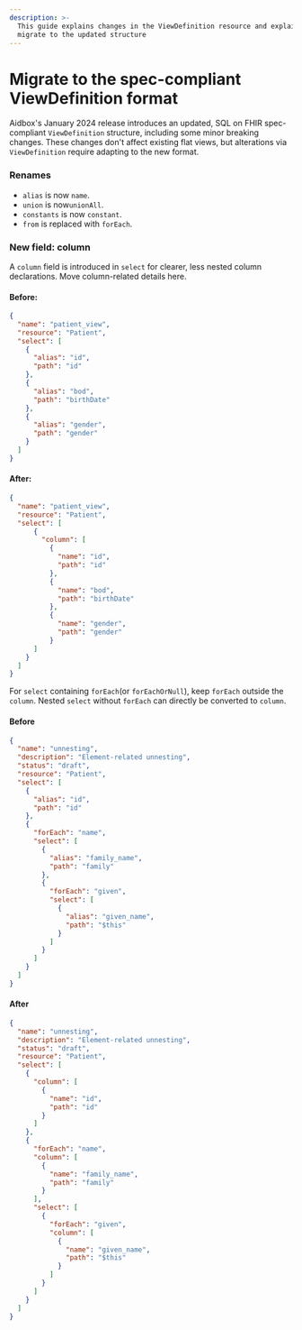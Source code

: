 ```yaml
---
description: >-
  This guide explains changes in the ViewDefinition resource and explains how to
  migrate to the updated structure
---
```


# Migrate to the spec-compliant ViewDefinition format

Aidbox's January 2024 release introduces an updated, SQL on FHIR spec-compliant `ViewDefinition` structure, including some minor breaking changes. These changes don't affect existing flat views, but alterations via `ViewDefinition` require adapting to the new format.

### Renames

* `alias` is now `name`.
* `union` is now`unionAll`.
* `constants` is now `constant`.
* `from` is replaced with `forEach`.

### New field: column

A `column` field is introduced in `select` for clearer, less nested column declarations. Move column-related details here.

#### Before:

```json
{
  "name": "patient_view",
  "resource": "Patient",
  "select": [
    {
      "alias": "id",
      "path": "id"
    },
    {
      "alias": "bod",
      "path": "birthDate"
    },
    {
      "alias": "gender",
      "path": "gender"
    }
  ]
}
```

#### After:

```json
{
  "name": "patient_view",
  "resource": "Patient",
  "select": [
	  {
	    "column": [
	      {
	        "name": "id",
	        "path": "id"
	      },
	      {
	        "name": "bod",
	        "path": "birthDate"
	      },
		  {
	        "name": "gender",
	        "path": "gender"
		  }
      ]
    }
  ]
}
```

For `select` containing `forEach`(or `forEachOrNull`), keep `forEach` outside the `column`. Nested `select` without `forEach` can directly be converted to `column`.

#### Before

```json
{
  "name": "unnesting",
  "description": "Element-related unnesting",
  "status": "draft",
  "resource": "Patient",
  "select": [
    {
      "alias": "id",
      "path": "id"
    },
    {
      "forEach": "name",
      "select": [
        {
          "alias": "family_name",
          "path": "family"
        },
        {
          "forEach": "given",
          "select": [
            {
              "alias": "given_name",
              "path": "$this"
            }
          ]
        }
      ]
    }
  ]
}
```

#### After

```json
{
  "name": "unnesting",
  "description": "Element-related unnesting",
  "status": "draft",
  "resource": "Patient",
  "select": [
    {
      "column": [
        {
          "name": "id",
          "path": "id"
        }
      ]
    },
    {
      "forEach": "name",
      "column": [
        {
          "name": "family_name",
          "path": "family"
        }
      ],
      "select": [
        {
          "forEach": "given",
          "column": [
            {
              "name": "given_name",
              "path": "$this"
            }
          ]
        }
      ]
    }
  ]
}
```
